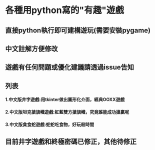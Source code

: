 # 各種用python寫的"有趣"遊戲
## 直接python執行即可建構遊玩(需要安裝pygame)
## 中文註解方便修改
## 遊戲有任何問題或優化建議請透過issue告知

## 列表
#### 1.中文版井字遊戲:用tkinter做出圖形化介面，經典OOXX遊戲
#### 2.中文版坦克搶旗幟遊戲:紅藍雙方搶旗幟，究竟誰能成功搶贏呢
#### 3.中文版貪食蛇遊戲:蛇蛇吃食物，好玩殺時間

## 目前井字遊戲和終極密碼已修正，其他待修正
